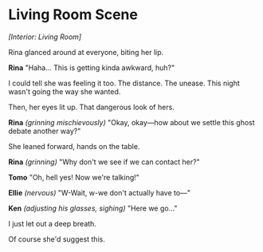 # Living Room Scene

*[Interior: Living Room]*

Rina glanced around at everyone, biting her lip.

**Rina**
 "Haha… This is getting kinda awkward, huh?"

I could tell she was feeling it too. The distance. The unease. This night wasn't going the way she wanted.

Then, her eyes lit up. That dangerous look of hers.

**Rina**
 *(grinning mischievously)*
 "Okay, okay—how about we settle this ghost debate another way?"

She leaned forward, hands on the table.

**Rina**
 *(grinning)*
 "Why don't we see if we can contact her?"

**Tomo**
 "Oh, hell yes! Now we're talking!"

**Ellie**
 *(nervous)*
 "W-Wait, w-we don't actually have to—"

**Ken**
 *(adjusting his glasses, sighing)*
 "Here we go…"

I just let out a deep breath.

Of course she'd suggest this.
